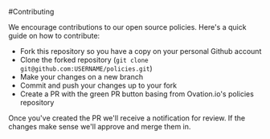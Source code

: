 #Contributing

We encourage contributions to our open source policies. Here's a quick guide on how to contribute:

- Fork this repository so you have a copy on your personal Github account
- Clone the forked repository (`git clone git@github.com:USERNAME/policies.git`)
- Make your changes on a new branch
- Commit and push your changes up to your fork
- Create a PR with the green PR button basing from Ovation.io's policies repository

Once you've created the PR we'll receive a notification for review. If the changes make sense we'll approve and merge them in.
